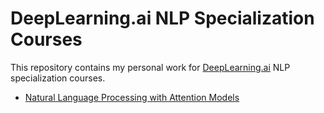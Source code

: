# DeepLearning.ai NLP Specialization Courses

This repository contains my personal work for [DeepLearning.ai](https://deeplearning.ai) NLP specialization courses.
- [Natural Language Processing with Attention Models](./4-Natural_Language_Processing_with_Attention_Models)
